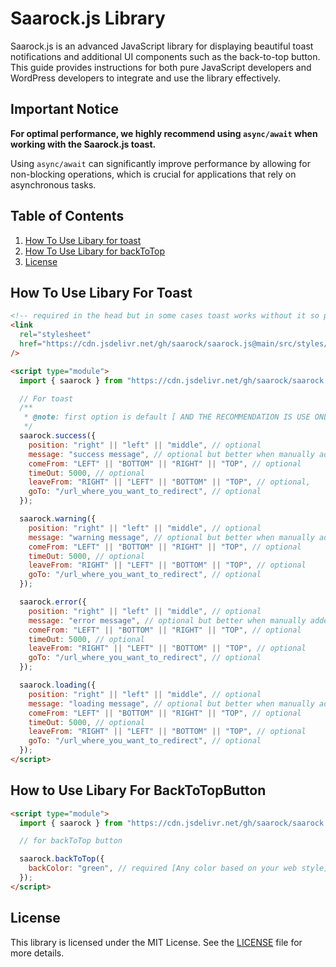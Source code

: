 # Saarock.js Library

Saarock.js is an advanced JavaScript library for displaying beautiful toast notifications and additional UI components such as the back-to-top button. This guide provides instructions for both pure JavaScript developers and WordPress developers to integrate and use the library effectively.

## Important Notice

**For optimal performance, we highly recommend using `async/await` when working with the Saarock.js toast.**

Using `async/await` can significantly improve performance by allowing for non-blocking operations, which is crucial for applications that rely on asynchronous tasks.

## Table of Contents

1. [How To Use Libary for toast](#how-to-use-libary-for-toast)
2. [How To Use Libary for backToTop](#how-to-use-libary-for-backToTopButton)
3. [License](#license)

## How To Use Libary For Toast

```html
<!-- required in the head but in some cases toast works without it so pleased be aware.-->
<link
  rel="stylesheet"
  href="https://cdn.jsdelivr.net/gh/saarock/saarock.js@main/src/styles/toast.css"
/>
```

```html
<script type="module">
  import { saarock } from "https://cdn.jsdelivr.net/gh/saarock/saarock.js@main/dist/index.js";

  // For toast
  /**
   * @note: first option is default [ AND THE RECOMMENDATION IS USE ONLY ONE position for better experience on small devices ]
   */
  saarock.success({
    position: "right" || "left" || "middle", // optional
    message: "success message", // optional but better when manually added
    comeFrom: "LEFT" || "BOTTOM" || "RIGHT" || "TOP", // optional
    timeOut: 5000, // optional
    leaveFrom: "RIGHT" || "LEFT" || "BOTTOM" || "TOP", // optional,
    goTo: "/url_where_you_want_to_redirect", // optional
  });

  saarock.warning({
    position: "right" || "left" || "middle", // optional
    message: "warning message", // optional but better when manually added
    comeFrom: "LEFT" || "BOTTOM" || "RIGHT" || "TOP", // optional
    timeOut: 5000, // optional
    leaveFrom: "RIGHT" || "LEFT" || "BOTTOM" || "TOP", // optional
    goTo: "/url_where_you_want_to_redirect", // optional
  });

  saarock.error({
    position: "right" || "left" || "middle", // optional
    message: "error message", // optional but better when manually added
    comeFrom: "LEFT" || "BOTTOM" || "RIGHT" || "TOP", // optional
    timeOut: 5000, // optional
    leaveFrom: "RIGHT" || "LEFT" || "BOTTOM" || "TOP", // optional
    goTo: "/url_where_you_want_to_redirect", // optional
  });

  saarock.loading({
    position: "right" || "left" || "middle", // optional
    message: "loading message", // optional but better when manually added
    comeFrom: "LEFT" || "BOTTOM" || "RIGHT" || "TOP", // optional
    timeOut: 5000, // optional
    leaveFrom: "RIGHT" || "LEFT" || "BOTTOM" || "TOP", // optional
    goTo: "/url_where_you_want_to_redirect", // optional
  });
</script>
```

## How to Use Libary For BackToTopButton

```html
<script type="module">
  import { saarock } from "https://cdn.jsdelivr.net/gh/saarock/saarock.js@main/dist/index.js";

  // for backToTop button

  saarock.backToTop({
    backColor: "green", // required [Any color based on your web style]
  });
</script>
```

## License

This library is licensed under the MIT License. See the [LICENSE](./LICENSE) file for more details.
